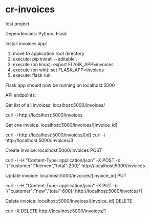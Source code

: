 # cr-invoices
test project

Dependencies:
  Python, Flask


Install invoices app:
  1. move to application root directory
  2. execute: pip install --editable .
  3. execute (on linux): export FLASK_APP=invoices
  3. execute (on win): set FLASK_APP=invoices
  4. execute: flask run

Flask app should now be running on localhost:5000



API endpoints:

Get list of all invoices:
  localhost:5000/invoices/
  
  curl -i http://localhost:5000/invoices

Get one invoice:
  localhost:5000/invoices/[invoice_id]
  
  curl -i http://localhost:5000/invoices/[id]
  curl -i http://localhost:5000/invoices/3

Create invoice:
  localhost:5000/invoices POST
  
  curl -i -H "Content-Type: application/json" -X POST -d '{"customer":"klemen","total":200}' http://localhost:5000/invoices 

Update invoice:
  localhost:5000/invoices/[invoice_id] PUT
  
  curl -i -H "Content-Type: application/json" -X PUT -d '{"customer":"new","total":600}' http://localhost:5000/invoices/1

Delete invoice:
  localhost:5000/invoices/[invoice_id] DELETE
  
  curl -X DELETE http://localhost:5000/invoices/1




